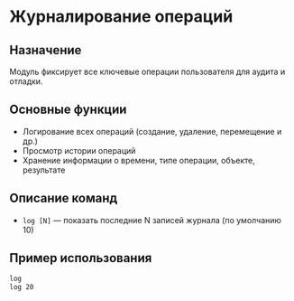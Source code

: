 # Журналирование операций

## Назначение
Модуль фиксирует все ключевые операции пользователя для аудита и отладки.

## Основные функции
- Логирование всех операций (создание, удаление, перемещение и др.)
- Просмотр истории операций
- Хранение информации о времени, типе операции, объекте, результате

## Описание команд
- `log [N]` — показать последние N записей журнала (по умолчанию 10)

## Пример использования
```bash
log
log 20
``` 